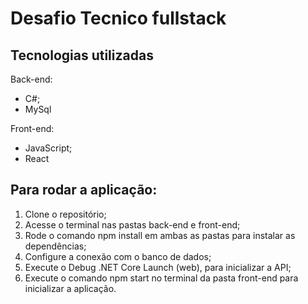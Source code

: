# Desafio Tecnico fullstack
## Tecnologias utilizadas
Back-end:
- C#;
- MySql

Front-end:
- JavaScript;
- React

## Para rodar a aplicação:
1. Clone o repositório;
2. Acesse o terminal nas pastas back-end e front-end;
3. Rode o comando npm install em ambas as pastas para instalar as dependências;
4. Configure a conexão com o banco de dados;
5. Execute o Debug .NET Core Launch (web), para inicializar a API;
6. Execute o comando npm start no terminal da pasta front-end para inicializar a aplicação.
